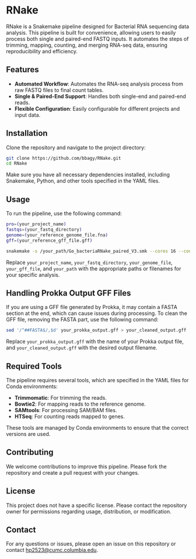 # RNake

RNake is a Snakemake pipeline designed for Bacterial RNA sequencing data analysis. This pipeline is built for convenience, allowing users to easily process both single and paired-end FASTQ inputs. It automates the steps of trimming, mapping, counting, and merging RNA-seq data, ensuring reproducibility and efficiency.

## Features

- **Automated Workflow**: Automates the RNA-seq analysis process from raw FASTQ files to final count tables.
- **Single & Paired-End Support**: Handles both single-end and paired-end reads.
- **Flexible Configuration**: Easily configurable for different projects and input data.

## Installation

Clone the repository and navigate to the project directory:

```bash
git clone https://github.com/bbagy/RNake.git
cd RNake
```

Make sure you have all necessary dependencies installed, including Snakemake, Python, and other tools specified in the YAML files.

## Usage

To run the pipeline, use the following command:

```bash
pro=(your_project_name)
fastqs=(your_fastq_directory)
genome=(your_reference_genome_file.fna)
gff=(your_reference_gff_file.gff)

snakemake -s /your_path/Go_bacteriaRNake_paired_V3.smk --cores 16 --config project=$pro read_dir=$fastqs genome=$genome gff=$gff --rerun-incomplete --use-conda
```

Replace `your_project_name`, `your_fastq_directory`, `your_genome_file`, `your_gff_file`, and `your_path` with the appropriate paths or filenames for your specific analysis.


## Handling Prokka Output GFF Files

If you are using a GFF file generated by Prokka, it may contain a FASTA section at the end, which can cause issues during processing. To clean the GFF file, removing the FASTA part, use the following command:

```bash
sed '/^##FASTA$/,$d' your_prokka_output.gff > your_cleaned_output.gff
```

Replace `your_prokka_output.gff` with the name of your Prokka output file, and `your_cleaned_output.gff` with the desired output filename.


## Required Tools

The pipeline requires several tools, which are specified in the YAML files for Conda environments:

- **Trimmomatic**: For trimming the reads.
- **Bowtie2**: For mapping reads to the reference genome.
- **SAMtools**: For processing SAM/BAM files.
- **HTSeq**: For counting reads mapped to genes.

These tools are managed by Conda environments to ensure that the correct versions are used.

## Contributing

We welcome contributions to improve this pipeline. Please fork the repository and create a pull request with your changes.

## License

This project does not have a specific license. Please contact the repository owner for permissions regarding usage, distribution, or modification.

## Contact

For any questions or issues, please open an issue on this repository or contact hp2523@cumc.columbia.edu.
